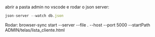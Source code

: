 abrir a pasta admin no vscode e 
rodar o json server: 
```js
json-server --watch db.json
```

Rodar: browser-sync start --server --file . --host --port 5000 --startPath ADMIN/telas/lista_cliente.html